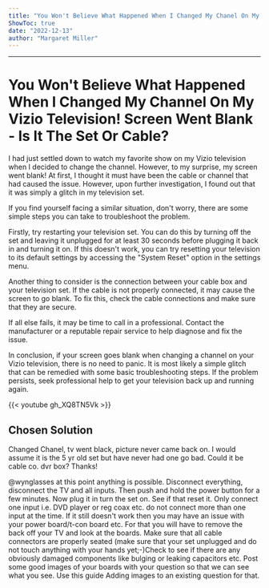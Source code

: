```yaml
---
title: "You Won't Believe What Happened When I Changed My Chanel On My Vizio Television! Screen Went Blank - Is It The Set Or Cable?"
ShowToc: true 
date: "2022-12-13"
author: "Margaret Miller"
---
```

*****
# You Won't Believe What Happened When I Changed My Channel On My Vizio Television! Screen Went Blank - Is It The Set Or Cable?

I had just settled down to watch my favorite show on my Vizio television when I decided to change the channel. However, to my surprise, my screen went blank! At first, I thought it must have been the cable or channel that had caused the issue. However, upon further investigation, I found out that it was simply a glitch in my television set.

If you find yourself facing a similar situation, don't worry, there are some simple steps you can take to troubleshoot the problem.

Firstly, try restarting your television set. You can do this by turning off the set and leaving it unplugged for at least 30 seconds before plugging it back in and turning it on. If this doesn't work, you can try resetting your television to its default settings by accessing the "System Reset" option in the settings menu.

Another thing to consider is the connection between your cable box and your television set. If the cable is not properly connected, it may cause the screen to go blank. To fix this, check the cable connections and make sure that they are secure.

If all else fails, it may be time to call in a professional. Contact the manufacturer or a reputable repair service to help diagnose and fix the issue.

In conclusion, if your screen goes blank when changing a channel on your Vizio television, there is no need to panic. It is most likely a simple glitch that can be remedied with some basic troubleshooting steps. If the problem persists, seek professional help to get your television back up and running again.

{{< youtube gh_XQ8TN5Vk >}} 



## Chosen Solution
 Changed Chanel, tv went black, picture never came back on. I would assume it is the 5 yr old set but have never had one go bad. Could it be cable co.  dvr box?  Thanks!

 @wynglasses at this point anything is possible. Disconnect everything, disconnect the TV and all inputs. Then push and hold the power button for a few minutes. Now plug it in turn the set on. See if that reset it. Only connect one input i.e. DVD player  or reg coax etc. do not connect more than one input at the time. If it still doesn't work then you may have an issue with your power board/t-con board etc. For that you will have to remove the back off your TV and look at the boards. Make sure that all cable connectors are properly seated (make sure that your set unplugged and do not touch anything with your hands yet;-)Check to see if there are any obviously damaged components like bulging or leaking capacitors etc. Post some good images of your boards with your question so that we can see what you see. Use this guide Adding images to an existing question for that.




